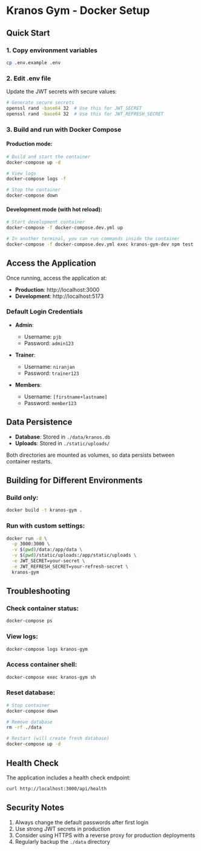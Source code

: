 # Kranos Gym - Docker Setup

## Quick Start

### 1. Copy environment variables
```bash
cp .env.example .env
```

### 2. Edit .env file
Update the JWT secrets with secure values:
```bash
# Generate secure secrets
openssl rand -base64 32  # Use this for JWT_SECRET
openssl rand -base64 32  # Use this for JWT_REFRESH_SECRET
```

### 3. Build and run with Docker Compose

#### Production mode:
```bash
# Build and start the container
docker-compose up -d

# View logs
docker-compose logs -f

# Stop the container
docker-compose down
```

#### Development mode (with hot reload):
```bash
# Start development container
docker-compose -f docker-compose.dev.yml up

# In another terminal, you can run commands inside the container
docker-compose -f docker-compose.dev.yml exec kranos-gym-dev npm test
```

## Access the Application

Once running, access the application at:
- **Production**: http://localhost:3000
- **Development**: http://localhost:5173

### Default Login Credentials

- **Admin**: 
  - Username: `pjb`
  - Password: `admin123`
  
- **Trainer**:
  - Username: `niranjan`
  - Password: `trainer123`

- **Members**: 
  - Username: `[firstname+lastname]`
  - Password: `member123`

## Data Persistence

- **Database**: Stored in `./data/kranos.db`
- **Uploads**: Stored in `./static/uploads/`

Both directories are mounted as volumes, so data persists between container restarts.

## Building for Different Environments

### Build only:
```bash
docker build -t kranos-gym .
```

### Run with custom settings:
```bash
docker run -d \
  -p 3000:3000 \
  -v $(pwd)/data:/app/data \
  -v $(pwd)/static/uploads:/app/static/uploads \
  -e JWT_SECRET=your-secret \
  -e JWT_REFRESH_SECRET=your-refresh-secret \
  kranos-gym
```

## Troubleshooting

### Check container status:
```bash
docker-compose ps
```

### View logs:
```bash
docker-compose logs kranos-gym
```

### Access container shell:
```bash
docker-compose exec kranos-gym sh
```

### Reset database:
```bash
# Stop container
docker-compose down

# Remove database
rm -rf ./data

# Restart (will create fresh database)
docker-compose up -d
```

## Health Check

The application includes a health check endpoint:
```bash
curl http://localhost:3000/api/health
```

## Security Notes

1. Always change the default passwords after first login
2. Use strong JWT secrets in production
3. Consider using HTTPS with a reverse proxy for production deployments
4. Regularly backup the `./data` directory